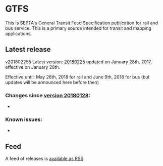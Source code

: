 # GTFS

This is SEPTA's General Transit Feed Specification publication for rail and bus service. This is a primary source intended for transit and mapping applications.

## Latest release
v201802255
Latest version: [20180225](https://github.com/septadev/GTFS/releases/tag/v201802255) updated on January 28th, 2017, effective on January 28th.

Effective until: May 26th, 2018 for rail and June 9th, 2018 for bus (but updates will be announced here before then)

### Changes since [version 20180128](https://github.com/septadev/GTFS/releases/tag/v20180128): 
 
* 

### Known issues:

* 

## Feed

A feed of releases is [available as RSS](https://github.com/septadev/GTFS/releases.atom).

